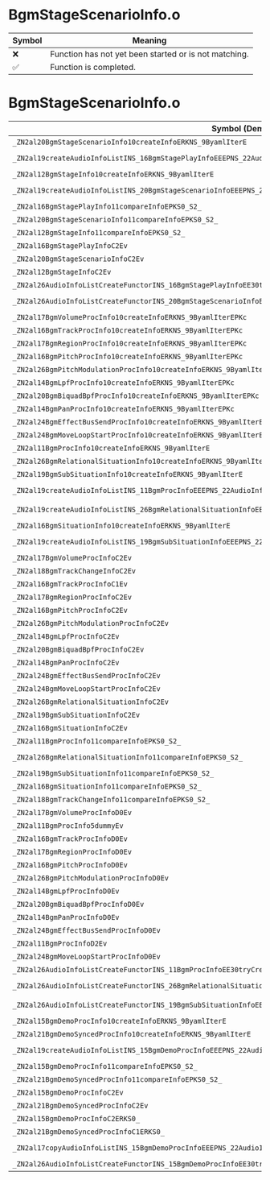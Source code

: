 # BgmStageScenarioInfo.o
| Symbol | Meaning 
| ------------- | ------------- 
| :x: | Function has not yet been started or is not matching. 
| :white_check_mark: | Function is completed. 


# BgmStageScenarioInfo.o
| Symbol (Demangled) | Symbol (Mangled) | Decompiled? |
| ------------- |  ------------- | ------------- |
| `_ZN2al20BgmStageScenarioInfo10createInfoERKNS_9ByamlIterE` | `al::BgmStageScenarioInfo::createInfo(al::ByamlIter const&)` | :white_check_mark: |
| `_ZN2al19createAudioInfoListINS_16BgmStagePlayInfoEEEPNS_22AudioInfoListWithPartsIT_EERKNS_9ByamlIterEi` | `al::AudioInfoListWithParts<al::BgmStagePlayInfo> * al::createAudioInfoList<al::BgmStagePlayInfo>(al::ByamlIter const&,int)` | :white_check_mark: |
| `_ZN2al12BgmStageInfo10createInfoERKNS_9ByamlIterE` | `al::BgmStageInfo::createInfo(al::ByamlIter const&)` | :white_check_mark: |
| `_ZN2al19createAudioInfoListINS_20BgmStageScenarioInfoEEEPNS_22AudioInfoListWithPartsIT_EERKNS_9ByamlIterEi` | `al::AudioInfoListWithParts<al::BgmStageScenarioInfo> * al::createAudioInfoList<al::BgmStageScenarioInfo>(al::ByamlIter const&,int)` | :white_check_mark: |
| `_ZN2al16BgmStagePlayInfo11compareInfoEPKS0_S2_` | `al::BgmStagePlayInfo::compareInfo(al::BgmStagePlayInfo const*,al::BgmStagePlayInfo const*)` | :white_check_mark: |
| `_ZN2al20BgmStageScenarioInfo11compareInfoEPKS0_S2_` | `al::BgmStageScenarioInfo::compareInfo(al::BgmStageScenarioInfo const*,al::BgmStageScenarioInfo const*)` | :white_check_mark: |
| `_ZN2al12BgmStageInfo11compareInfoEPKS0_S2_` | `al::BgmStageInfo::compareInfo(al::BgmStageInfo const*,al::BgmStageInfo const*)` | :white_check_mark: |
| `_ZN2al16BgmStagePlayInfoC2Ev` | `al::BgmStagePlayInfo::BgmStagePlayInfo(void)` | :white_check_mark: |
| `_ZN2al20BgmStageScenarioInfoC2Ev` | `al::BgmStageScenarioInfo::BgmStageScenarioInfo(void)` | :white_check_mark: |
| `_ZN2al12BgmStageInfoC2Ev` | `al::BgmStageInfo::BgmStageInfo(void)` | :white_check_mark: |
| `_ZN2al26AudioInfoListCreateFunctorINS_16BgmStagePlayInfoEE30tryCreateAudioInfoAndSetToListERKNS_9ByamlIterE` | `al::AudioInfoListCreateFunctor<al::BgmStagePlayInfo>::tryCreateAudioInfoAndSetToList(al::ByamlIter const&)` | :white_check_mark: |
| `_ZN2al26AudioInfoListCreateFunctorINS_20BgmStageScenarioInfoEE30tryCreateAudioInfoAndSetToListERKNS_9ByamlIterE` | `al::AudioInfoListCreateFunctor<al::BgmStageScenarioInfo>::tryCreateAudioInfoAndSetToList(al::ByamlIter const&)` | :white_check_mark: |
| `_ZN2al17BgmVolumeProcInfo10createInfoERKNS_9ByamlIterEPKc` | `al::BgmVolumeProcInfo::createInfo(al::ByamlIter const&,char const*)` | :white_check_mark: |
| `_ZN2al16BgmTrackProcInfo10createInfoERKNS_9ByamlIterEPKc` | `al::BgmTrackProcInfo::createInfo(al::ByamlIter const&,char const*)` | :white_check_mark: |
| `_ZN2al17BgmRegionProcInfo10createInfoERKNS_9ByamlIterEPKc` | `al::BgmRegionProcInfo::createInfo(al::ByamlIter const&,char const*)` | :white_check_mark: |
| `_ZN2al16BgmPitchProcInfo10createInfoERKNS_9ByamlIterEPKc` | `al::BgmPitchProcInfo::createInfo(al::ByamlIter const&,char const*)` | :white_check_mark: |
| `_ZN2al26BgmPitchModulationProcInfo10createInfoERKNS_9ByamlIterEPKc` | `al::BgmPitchModulationProcInfo::createInfo(al::ByamlIter const&,char const*)` | :white_check_mark: |
| `_ZN2al14BgmLpfProcInfo10createInfoERKNS_9ByamlIterEPKc` | `al::BgmLpfProcInfo::createInfo(al::ByamlIter const&,char const*)` | :white_check_mark: |
| `_ZN2al20BgmBiquadBpfProcInfo10createInfoERKNS_9ByamlIterEPKc` | `al::BgmBiquadBpfProcInfo::createInfo(al::ByamlIter const&,char const*)` | :white_check_mark: |
| `_ZN2al14BgmPanProcInfo10createInfoERKNS_9ByamlIterEPKc` | `al::BgmPanProcInfo::createInfo(al::ByamlIter const&,char const*)` | :white_check_mark: |
| `_ZN2al24BgmEffectBusSendProcInfo10createInfoERKNS_9ByamlIterEPKc` | `al::BgmEffectBusSendProcInfo::createInfo(al::ByamlIter const&,char const*)` | :white_check_mark: |
| `_ZN2al24BgmMoveLoopStartProcInfo10createInfoERKNS_9ByamlIterEPKc` | `al::BgmMoveLoopStartProcInfo::createInfo(al::ByamlIter const&,char const*)` | :white_check_mark: |
| `_ZN2al11BgmProcInfo10createInfoERKNS_9ByamlIterE` | `al::BgmProcInfo::createInfo(al::ByamlIter const&)` | :white_check_mark: |
| `_ZN2al26BgmRelationalSituationInfo10createInfoERKNS_9ByamlIterE` | `al::BgmRelationalSituationInfo::createInfo(al::ByamlIter const&)` | :white_check_mark: |
| `_ZN2al19BgmSubSituationInfo10createInfoERKNS_9ByamlIterE` | `al::BgmSubSituationInfo::createInfo(al::ByamlIter const&)` | :white_check_mark: |
| `_ZN2al19createAudioInfoListINS_11BgmProcInfoEEEPNS_22AudioInfoListWithPartsIT_EERKNS_9ByamlIterEi` | `al::AudioInfoListWithParts<al::BgmProcInfo> * al::createAudioInfoList<al::BgmProcInfo>(al::ByamlIter const&,int)` | :white_check_mark: |
| `_ZN2al19createAudioInfoListINS_26BgmRelationalSituationInfoEEEPNS_22AudioInfoListWithPartsIT_EERKNS_9ByamlIterEi` | `al::AudioInfoListWithParts<al::BgmRelationalSituationInfo> * al::createAudioInfoList<al::BgmRelationalSituationInfo>(al::ByamlIter const&,int)` | :white_check_mark: |
| `_ZN2al16BgmSituationInfo10createInfoERKNS_9ByamlIterE` | `al::BgmSituationInfo::createInfo(al::ByamlIter const&)` | :white_check_mark: |
| `_ZN2al19createAudioInfoListINS_19BgmSubSituationInfoEEEPNS_22AudioInfoListWithPartsIT_EERKNS_9ByamlIterEi` | `al::AudioInfoListWithParts<al::BgmSubSituationInfo> * al::createAudioInfoList<al::BgmSubSituationInfo>(al::ByamlIter const&,int)` | :white_check_mark: |
| `_ZN2al17BgmVolumeProcInfoC2Ev` | `al::BgmVolumeProcInfo::BgmVolumeProcInfo(void)` | :white_check_mark: |
| `_ZN2al18BgmTrackChangeInfoC2Ev` | `al::BgmTrackChangeInfo::BgmTrackChangeInfo(void)` | :white_check_mark: |
| `_ZN2al16BgmTrackProcInfoC1Ev` | `al::BgmTrackProcInfo::BgmTrackProcInfo(void)` | :white_check_mark: |
| `_ZN2al17BgmRegionProcInfoC2Ev` | `al::BgmRegionProcInfo::BgmRegionProcInfo(void)` | :white_check_mark: |
| `_ZN2al16BgmPitchProcInfoC2Ev` | `al::BgmPitchProcInfo::BgmPitchProcInfo(void)` | :white_check_mark: |
| `_ZN2al26BgmPitchModulationProcInfoC2Ev` | `al::BgmPitchModulationProcInfo::BgmPitchModulationProcInfo(void)` | :white_check_mark: |
| `_ZN2al14BgmLpfProcInfoC2Ev` | `al::BgmLpfProcInfo::BgmLpfProcInfo(void)` | :white_check_mark: |
| `_ZN2al20BgmBiquadBpfProcInfoC2Ev` | `al::BgmBiquadBpfProcInfo::BgmBiquadBpfProcInfo(void)` | :white_check_mark: |
| `_ZN2al14BgmPanProcInfoC2Ev` | `al::BgmPanProcInfo::BgmPanProcInfo(void)` | :white_check_mark: |
| `_ZN2al24BgmEffectBusSendProcInfoC2Ev` | `al::BgmEffectBusSendProcInfo::BgmEffectBusSendProcInfo(void)` | :white_check_mark: |
| `_ZN2al24BgmMoveLoopStartProcInfoC2Ev` | `al::BgmMoveLoopStartProcInfo::BgmMoveLoopStartProcInfo(void)` | :white_check_mark: |
| `_ZN2al26BgmRelationalSituationInfoC2Ev` | `al::BgmRelationalSituationInfo::BgmRelationalSituationInfo(void)` | :white_check_mark: |
| `_ZN2al19BgmSubSituationInfoC2Ev` | `al::BgmSubSituationInfo::BgmSubSituationInfo(void)` | :white_check_mark: |
| `_ZN2al16BgmSituationInfoC2Ev` | `al::BgmSituationInfo::BgmSituationInfo(void)` | :white_check_mark: |
| `_ZN2al11BgmProcInfo11compareInfoEPKS0_S2_` | `al::BgmProcInfo::compareInfo(al::BgmProcInfo const*,al::BgmProcInfo const*)` | :white_check_mark: |
| `_ZN2al26BgmRelationalSituationInfo11compareInfoEPKS0_S2_` | `al::BgmRelationalSituationInfo::compareInfo(al::BgmRelationalSituationInfo const*,al::BgmRelationalSituationInfo const*)` | :white_check_mark: |
| `_ZN2al19BgmSubSituationInfo11compareInfoEPKS0_S2_` | `al::BgmSubSituationInfo::compareInfo(al::BgmSubSituationInfo const*,al::BgmSubSituationInfo const*)` | :white_check_mark: |
| `_ZN2al16BgmSituationInfo11compareInfoEPKS0_S2_` | `al::BgmSituationInfo::compareInfo(al::BgmSituationInfo const*,al::BgmSituationInfo const*)` | :white_check_mark: |
| `_ZN2al18BgmTrackChangeInfo11compareInfoEPKS0_S2_` | `al::BgmTrackChangeInfo::compareInfo(al::BgmTrackChangeInfo const*,al::BgmTrackChangeInfo const*)` | :white_check_mark: |
| `_ZN2al17BgmVolumeProcInfoD0Ev` | `al::BgmVolumeProcInfo::~BgmVolumeProcInfo()` | :white_check_mark: |
| `_ZN2al11BgmProcInfo5dummyEv` | `al::BgmProcInfo::dummy(void)` | :white_check_mark: |
| `_ZN2al16BgmTrackProcInfoD0Ev` | `al::BgmTrackProcInfo::~BgmTrackProcInfo()` | :white_check_mark: |
| `_ZN2al17BgmRegionProcInfoD0Ev` | `al::BgmRegionProcInfo::~BgmRegionProcInfo()` | :white_check_mark: |
| `_ZN2al16BgmPitchProcInfoD0Ev` | `al::BgmPitchProcInfo::~BgmPitchProcInfo()` | :white_check_mark: |
| `_ZN2al26BgmPitchModulationProcInfoD0Ev` | `al::BgmPitchModulationProcInfo::~BgmPitchModulationProcInfo()` | :white_check_mark: |
| `_ZN2al14BgmLpfProcInfoD0Ev` | `al::BgmLpfProcInfo::~BgmLpfProcInfo()` | :white_check_mark: |
| `_ZN2al20BgmBiquadBpfProcInfoD0Ev` | `al::BgmBiquadBpfProcInfo::~BgmBiquadBpfProcInfo()` | :white_check_mark: |
| `_ZN2al14BgmPanProcInfoD0Ev` | `al::BgmPanProcInfo::~BgmPanProcInfo()` | :white_check_mark: |
| `_ZN2al24BgmEffectBusSendProcInfoD0Ev` | `al::BgmEffectBusSendProcInfo::~BgmEffectBusSendProcInfo()` | :white_check_mark: |
| `_ZN2al11BgmProcInfoD2Ev` | `al::BgmProcInfo::~BgmProcInfo()` | :white_check_mark: |
| `_ZN2al24BgmMoveLoopStartProcInfoD0Ev` | `al::BgmMoveLoopStartProcInfo::~BgmMoveLoopStartProcInfo()` | :white_check_mark: |
| `_ZN2al26AudioInfoListCreateFunctorINS_11BgmProcInfoEE30tryCreateAudioInfoAndSetToListERKNS_9ByamlIterE` | `al::AudioInfoListCreateFunctor<al::BgmProcInfo>::tryCreateAudioInfoAndSetToList(al::ByamlIter const&)` | :white_check_mark: |
| `_ZN2al26AudioInfoListCreateFunctorINS_26BgmRelationalSituationInfoEE30tryCreateAudioInfoAndSetToListERKNS_9ByamlIterE` | `al::AudioInfoListCreateFunctor<al::BgmRelationalSituationInfo>::tryCreateAudioInfoAndSetToList(al::ByamlIter const&)` | :white_check_mark: |
| `_ZN2al26AudioInfoListCreateFunctorINS_19BgmSubSituationInfoEE30tryCreateAudioInfoAndSetToListERKNS_9ByamlIterE` | `al::AudioInfoListCreateFunctor<al::BgmSubSituationInfo>::tryCreateAudioInfoAndSetToList(al::ByamlIter const&)` | :white_check_mark: |
| `_ZN2al15BgmDemoProcInfo10createInfoERKNS_9ByamlIterE` | `al::BgmDemoProcInfo::createInfo(al::ByamlIter const&)` | :white_check_mark: |
| `_ZN2al21BgmDemoSyncedProcInfo10createInfoERKNS_9ByamlIterE` | `al::BgmDemoSyncedProcInfo::createInfo(al::ByamlIter const&)` | :white_check_mark: |
| `_ZN2al19createAudioInfoListINS_15BgmDemoProcInfoEEEPNS_22AudioInfoListWithPartsIT_EERKNS_9ByamlIterEi` | `al::AudioInfoListWithParts<al::BgmDemoProcInfo> * al::createAudioInfoList<al::BgmDemoProcInfo>(al::ByamlIter const&,int)` | :white_check_mark: |
| `_ZN2al15BgmDemoProcInfo11compareInfoEPKS0_S2_` | `al::BgmDemoProcInfo::compareInfo(al::BgmDemoProcInfo const*,al::BgmDemoProcInfo const*)` | :white_check_mark: |
| `_ZN2al21BgmDemoSyncedProcInfo11compareInfoEPKS0_S2_` | `al::BgmDemoSyncedProcInfo::compareInfo(al::BgmDemoSyncedProcInfo const*,al::BgmDemoSyncedProcInfo const*)` | :white_check_mark: |
| `_ZN2al15BgmDemoProcInfoC2Ev` | `al::BgmDemoProcInfo::BgmDemoProcInfo(void)` | :white_check_mark: |
| `_ZN2al21BgmDemoSyncedProcInfoC2Ev` | `al::BgmDemoSyncedProcInfo::BgmDemoSyncedProcInfo(void)` | :white_check_mark: |
| `_ZN2al15BgmDemoProcInfoC2ERKS0_` | `al::BgmDemoProcInfo::BgmDemoProcInfo(al::BgmDemoProcInfo const&)` | :white_check_mark: |
| `_ZN2al21BgmDemoSyncedProcInfoC1ERKS0_` | `al::BgmDemoSyncedProcInfo::BgmDemoSyncedProcInfo(al::BgmDemoSyncedProcInfo const&)` | :white_check_mark: |
| `_ZN2al17copyAudioInfoListINS_15BgmDemoProcInfoEEEPNS_22AudioInfoListWithPartsIT_EEPKS4_i` | `al::AudioInfoListWithParts<al::BgmDemoProcInfo> * al::copyAudioInfoList<al::BgmDemoProcInfo>(al::AudioInfoListWithParts<al::BgmDemoProcInfo> const*,int)` | :white_check_mark: |
| `_ZN2al26AudioInfoListCreateFunctorINS_15BgmDemoProcInfoEE30tryCreateAudioInfoAndSetToListERKNS_9ByamlIterE` | `al::AudioInfoListCreateFunctor<al::BgmDemoProcInfo>::tryCreateAudioInfoAndSetToList(al::ByamlIter const&)` | :white_check_mark: |
